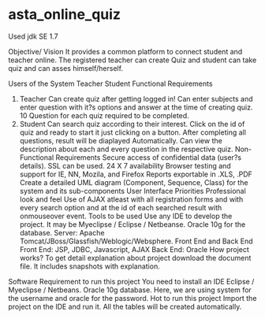 # asta_online_quiz

Used jdk SE 1.7 

Objective/ Vision
It provides a common platform to connect student and teacher online. The registered teacher can create Quiz and student can take quiz and can asses himself/herself.

Users of the System
Teacher
Student
Functional Requirements
1. Teacher
Can create quiz after getting logged in!
Can enter subjects and enter question with it?s options and answer at the time of creating quiz.
10 Question for each quiz required to be completed.
2. Student
Can search quiz according to their interest.
Click on the id of quiz and ready to start it just clicking on a button.
After completing all questions, result will be diaplayed Automatically.
Can view the description about each and every question in the respective quiz.
Non-Functional Requirements
Secure access of confidential data (user?s details). SSL can be used.
24 X 7 availability
Browser testing and support for IE, NN, Mozila, and Firefox
Reports exportable in .XLS, .PDF
Create a detailed UML diagram (Component, Sequence, Class) for the system and its sub-components
User Interface Priorities
Professional look and feel
Use of AJAX atleast with all registration forms and with every search option and at the id of each searched result with onmouseover event.
Tools to be used
Use any IDE to develop the project. It may be Myeclipse / Eclipse / Netbeanse.
Oracle 10g for the database.
Server: Apache Tomcat/JBoss/Glassfish/Weblogic/Websphere.
Front End and Back End
Front End: JSP, JDBC, Javascript, AJAX
Back End: Oracle
How project works?
To get detail explanation about project download the document file. It includes snapshots with explanation.

Software Requirement to run this project
You need to install an IDE Eclipse / Myeclipse / Netbeans.
Oracle 10g database. Here, we are using system for the username and oracle for the password.
Hot to run this project
Import the project on the IDE and run it. All the tables will be created automatically.
